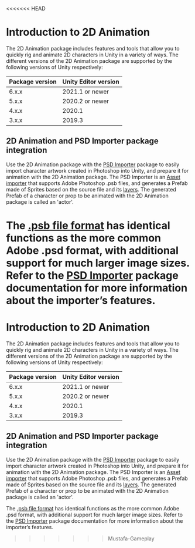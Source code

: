 <<<<<<< HEAD
# Introduction to 2D Animation
The 2D Animation package includes features and tools that allow you to quickly rig and animate 2D characters in Unity in a variety of ways. The different versions of the 2D Animation package are supported by the following versions of Unity respectively:

Package version  | Unity Editor version
--|--
6.x.x  |  2021.1 or newer
5.x.x  |  2020.2 or newer
4.x.x  |  2020.1
3.x.x  |  2019.3

## 2D Animation and PSD Importer package integration
Use the 2D Animation package with the [PSD Importer](https://docs.unity3d.com/Packages/com.unity.2d.psdimporter@latest) package to easily import character artwork created in Photoshop into Unity, and prepare it for animation with the 2D Animation package. The PSD Importer is an [Asset importer](https://docs.unity3d.com/Manual/ImportingAssets.html) that supports Adobe Photoshop .psb files, and generates a Prefab made of Sprites based on the source file and its [layers]([https://helpx.adobe.com/photoshop/using/layer-basics.html). The generated Prefab of a character or prop to be animated with the 2D Animation package is called an 'actor'.

The [.psb](https://helpx.adobe.com/photoshop/using/file-formats.html#large_document_format_psb)[ file format](https://helpx.adobe.com/photoshop/using/file-formats.html#large_document_format_psb) has identical functions as the more common Adobe .psd format, with additional support for much larger image sizes. Refer to the [PSD Importer](https://docs.unity3d.com/Packages/com.unity.2d.psdimporter@latest/index.html) package documentation for more information about the importer’s features.
=======
# Introduction to 2D Animation
The 2D Animation package includes features and tools that allow you to quickly rig and animate 2D characters in Unity in a variety of ways. The different versions of the 2D Animation package are supported by the following versions of Unity respectively:

Package version  | Unity Editor version
--|--
6.x.x  |  2021.1 or newer
5.x.x  |  2020.2 or newer
4.x.x  |  2020.1
3.x.x  |  2019.3

## 2D Animation and PSD Importer package integration
Use the 2D Animation package with the [PSD Importer](https://docs.unity3d.com/Packages/com.unity.2d.psdimporter@latest) package to easily import character artwork created in Photoshop into Unity, and prepare it for animation with the 2D Animation package. The PSD Importer is an [Asset importer](https://docs.unity3d.com/Manual/ImportingAssets.html) that supports Adobe Photoshop .psb files, and generates a Prefab made of Sprites based on the source file and its [layers]([https://helpx.adobe.com/photoshop/using/layer-basics.html). The generated Prefab of a character or prop to be animated with the 2D Animation package is called an 'actor'.

The [.psb](https://helpx.adobe.com/photoshop/using/file-formats.html#large_document_format_psb)[ file format](https://helpx.adobe.com/photoshop/using/file-formats.html#large_document_format_psb) has identical functions as the more common Adobe .psd format, with additional support for much larger image sizes. Refer to the [PSD Importer](https://docs.unity3d.com/Packages/com.unity.2d.psdimporter@latest/index.html) package documentation for more information about the importer’s features.
>>>>>>> Mustafa-Gameplay
